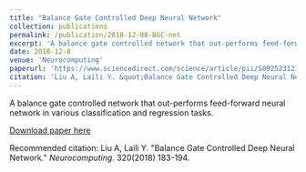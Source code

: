 ```yaml
---
title: "Balance Gate Controlled Deep Neural Network"
collection: publications
permalink: /publication/2018-12-08-BGC-net
excerpt: 'A balance gate controlled network that out-performs feed-forward neural network in various classification and regression tasks.'
date: 2018-12-8
venue: 'Neurocomputing'
paperurl: 'https://www.sciencedirect.com/science/article/pii/S0925231218310567?via%3Dihub'
citation: 'Liu A, Laili Y. &quot;Balance Gate Controlled Deep Neural Network.&quot; <i>Neurocomputing</i>. 320(2018) 183-194.'
---
```

A balance gate controlled network that out-performs feed-forward neural network in various classification and regression tasks.

[Download paper here](https://www.sciencedirect.com/science/article/pii/S0925231218310567?via%3Dihub)

Recommended citation: Liu A, Laili Y. &quot;Balance Gate Controlled Deep Neural Network.&quot; <i>Neurocomputing</i>. 320(2018) 183-194.
